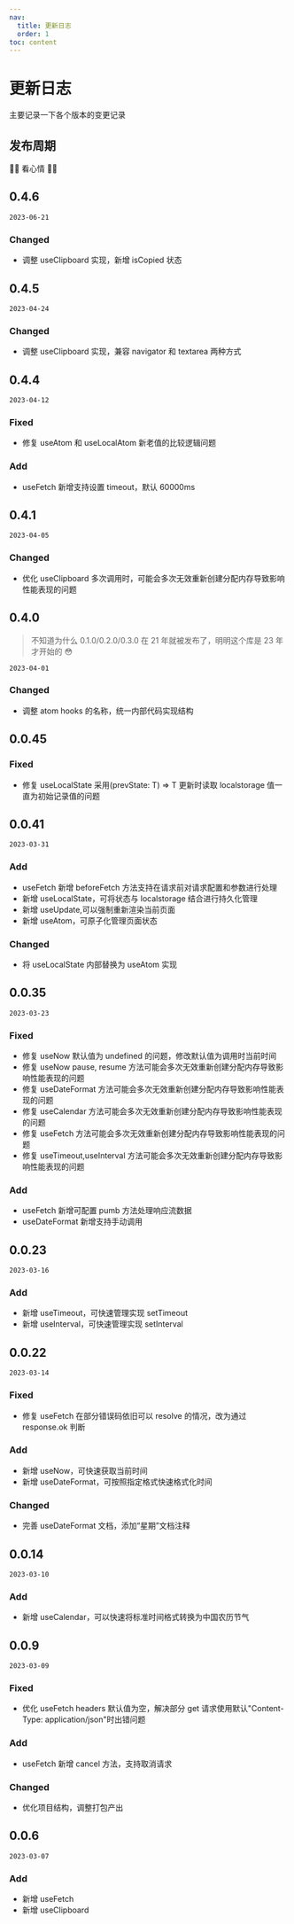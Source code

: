 ```yaml
---
nav:
  title: 更新日志
  order: 1
toc: content
---
```


# 更新日志

主要记录一下各个版本的变更记录

## 发布周期

🎉🎉 看心情 🎉🎉

## 0.4.6

`2023-06-21`

### Changed

- 调整 useClipboard 实现，新增 isCopied 状态

## 0.4.5

`2023-04-24`

### Changed

- 调整 useClipboard 实现，兼容 navigator 和 textarea 两种方式

## 0.4.4

`2023-04-12`

### Fixed

- 修复 useAtom 和 useLocalAtom 新老值的比较逻辑问题

### Add

- useFetch 新增支持设置 timeout，默认 60000ms

## 0.4.1

`2023-04-05`

### Changed

- 优化 useClipboard 多次调用时，可能会多次无效重新创建分配内存导致影响性能表现的问题

## 0.4.0

> 不知道为什么 0.1.0/0.2.0/0.3.0 在 21 年就被发布了，明明这个库是 23 年才开始的 😳

`2023-04-01`

### Changed

- 调整 atom hooks 的名称，统一内部代码实现结构

## 0.0.45

### Fixed

- 修复 useLocalState 采用(prevState: T) => T 更新时读取 localstorage 值一直为初始记录值的问题

## 0.0.41

`2023-03-31`

### Add

- useFetch 新增 beforeFetch 方法支持在请求前对请求配置和参数进行处理
- 新增 useLocalState，可将状态与 localstorage 结合进行持久化管理
- 新增 useUpdate,可以强制重新渲染当前页面
- 新增 useAtom，可原子化管理页面状态

### Changed

- 将 useLocalState 内部替换为 useAtom 实现

## 0.0.35

`2023-03-23`

### Fixed

- 修复 useNow 默认值为 undefined 的问题，修改默认值为调用时当前时间
- 修复 useNow pause, resume 方法可能会多次无效重新创建分配内存导致影响性能表现的问题
- 修复 useDateFormat 方法可能会多次无效重新创建分配内存导致影响性能表现的问题
- 修复 useCalendar 方法可能会多次无效重新创建分配内存导致影响性能表现的问题
- 修复 useFetch 方法可能会多次无效重新创建分配内存导致影响性能表现的问题
- 修复 useTimeout,useInterval 方法可能会多次无效重新创建分配内存导致影响性能表现的问题

### Add

- useFetch 新增可配置 pumb 方法处理响应流数据
- useDateFormat 新增支持手动调用

## 0.0.23

`2023-03-16`

### Add

- 新增 useTimeout，可快速管理实现 setTimeout
- 新增 useInterval，可快速管理实现 setInterval

## 0.0.22

`2023-03-14`

### Fixed

- 修复 useFetch 在部分错误码依旧可以 resolve 的情况，改为通过 response.ok 判断

### Add

- 新增 useNow，可快速获取当前时间
- 新增 useDateFormat，可按照指定格式快速格式化时间

### Changed

- 完善 useDateFormat 文档，添加“星期”文档注释

## 0.0.14

`2023-03-10`

### Add

- 新增 useCalendar，可以快速将标准时间格式转换为中国农历节气

## 0.0.9

`2023-03-09`

### Fixed

- 优化 useFetch headers 默认值为空，解决部分 get 请求使用默认"Content-Type: application/json"时出错问题

### Add

- useFetch 新增 cancel 方法，支持取消请求

### Changed

- 优化项目结构，调整打包产出

## 0.0.6

`2023-03-07`

### Add

- 新增 useFetch
- 新增 useClipboard
